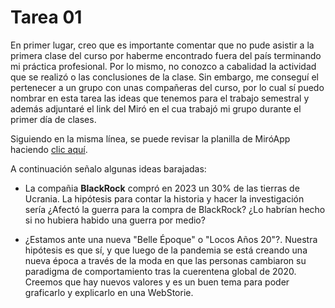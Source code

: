 # Tarea 01

En primer lugar, creo que es importante comentar que no pude asistir a la primera clase del curso por haberme encontrado fuera del país terminando mi práctica profesional. Por lo mismo, no conozco a cabalidad la actividad que se realizó o las conclusiones de la clase. Sin embargo, me conseguí el pertenecer a un grupo con unas compañeras del curso, por lo cual sí puedo nombrar en esta tarea las ideas que tenemos para el trabajo semestral y además adjuntaré el link del Miró en el cua trabajó mi grupo durante el primer día de clases.

Siguiendo en la misma línea, se puede revisar la planilla de MiróApp haciendo [clic aquí](google.com).

A continuación señalo algunas ideas barajadas:

- La compañia **BlackRock** compró en 2023 un 30% de las tierras de Ucrania. La hipótesis para contar la historia y hacer la investigación sería ¿Afectó la guerra para la compra de BlackRock? ¿Lo habrían hecho si no hubiera habido una guerra por medio?
  
- ¿Estamos ante una nueva "Belle Époque" o "Locos Años 20"?. Nuestra hipótesis es que sí, y que luego de la pandemia se está creando una nueva época a través de la moda en que las personas cambiaron su paradigma de comportamiento tras la cuerentena global de 2020. Creemos que hay nuevos valores y es un buen tema para poder graficarlo y explicarlo en una WebStorie.
